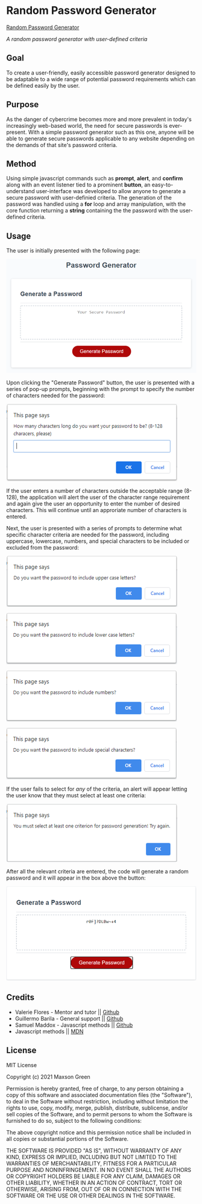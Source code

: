 # Random Password Generator

<a href="https://mephestomd.github.io/password-generator/">Random Password Generator</a>

*A random password generator with user-defined criteria*

## Goal

To create a user-friendly, easily accessible password generator designed to be adaptable to a wide range of potential password requirements which can be defined easily by the user.

## Purpose

As the danger of cybercrime becomes more and more prevalent in today's increasingly web-based world, the need for secure passwords is ever-present. With a simple password generator such as this one, anyone will be able to generate secure passwords applicable to any website depending on the demands of that site's password criteria.

## Method

Using simple javascript commands such as **prompt**, **alert**, and **confirm** along with an event listener tied to a prominent **button**, an easy-to-understand user-interface was developed to allow anyone to generate a secure password with user-definied criteria. The generation of the password was handled using a **for** loop and array manipulation, with the core function returning a **string** containing the the password with the user-defined criteria.

## Usage

The user is initially presented with the following page:


![Password Generator](Assets\03-javascript-homework-demo.png)

Upon clicking the "Generate Password" button, the user is presented with a series of pop-up prompts, beginning with the prompt to specify the number of characters needed for the password:

![Number of characters prompt](Assets\numChars.PNG)

If the user enters a number of characters outside the acceptable range (8-128), the application will alert the user of the character range requirement and again give the user an opportunity to enter the number of desired characters. This will continue until an approriate number of characters is entered.

Next, the user is presented with a series of prompts to determine what specific character criteria are needed for the password, including uppercase, lowercase, numbers, and special characters to be included or excluded from the password:

![Uppercase prompt](Assets\upCase.PNG)

![Lowercase prompt](Assets\lowCase.PNG)

![Numbers prompt](Assets\nums.PNG)

![Special characters prompt](Assets\specChars.PNG)

If the user fails to select for *any* of the criteria, an alert will appear letting the user know that they must select at least one criteria:

![Failed to enter criteria prompt](Assets\failedCriteria.PNG)

After all the relevant criteria are entered, the code will generate a random password and it will appear in the box above the button:

![Password generated](Assets\passwordGenerated.PNG)

## Credits

<ul>
<li>
Valerie Flores - Mentor and tutor || <a href="https://github.com/valeriemiller5">Github</a>
</li>

<li>
Guillermo Barila - General support || <a href="https://github.com/gui365">Github</a>
</li>

<li>
Samuel Maddox - Javascript methods || <a href="https://github.com/SamuelMaddox">Github</a>
</li>

<li>
Javascript methods || <a href="https://developer.mozilla.org/en-US/docs/Web/JavaScript/Reference">MDN</a>
</li>   
</ul>

## License

MIT License

Copyright (c) 2021 Maxson Green

Permission is hereby granted, free of charge, to any person obtaining a copy
of this software and associated documentation files (the "Software"), to deal
in the Software without restriction, including without limitation the rights
to use, copy, modify, merge, publish, distribute, sublicense, and/or sell
copies of the Software, and to permit persons to whom the Software is
furnished to do so, subject to the following conditions:

The above copyright notice and this permission notice shall be included in all
copies or substantial portions of the Software.

THE SOFTWARE IS PROVIDED "AS IS", WITHOUT WARRANTY OF ANY KIND, EXPRESS OR
IMPLIED, INCLUDING BUT NOT LIMITED TO THE WARRANTIES OF MERCHANTABILITY,
FITNESS FOR A PARTICULAR PURPOSE AND NONINFRINGEMENT. IN NO EVENT SHALL THE
AUTHORS OR COPYRIGHT HOLDERS BE LIABLE FOR ANY CLAIM, DAMAGES OR OTHER
LIABILITY, WHETHER IN AN ACTION OF CONTRACT, TORT OR OTHERWISE, ARISING FROM,
OUT OF OR IN CONNECTION WITH THE SOFTWARE OR THE USE OR OTHER DEALINGS IN THE
SOFTWARE.